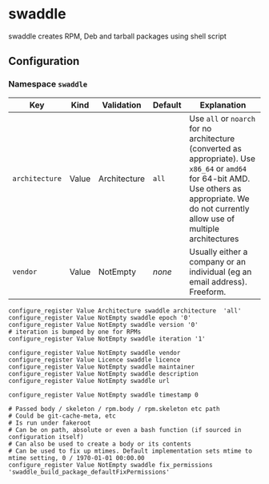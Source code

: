swaddle
=======

swaddle creates RPM, Deb and tarball packages using shell script

## Configuration

### Namespace `swaddle`

|Key|Kind|Validation|Default|Explanation|
|---|----|----------|-------|-----------|
|`architecture`|Value|Architecture|`all`|Use `all` or `noarch` for no architecture (converted as appropriate). Use `x86_64` or `amd64` for 64-bit AMD. Use others as appropriate. We do not currently allow use of multiple architectures|
|`vendor`|Value|NotEmpty|*none*|Usually either a company or an individual (eg an email address). Freeform.|


	configure_register Value Architecture swaddle architecture  'all'
	configure_register Value NotEmpty swaddle epoch '0'
	configure_register Value NotEmpty swaddle version '0'
	# iteration is bumped by one for RPMs
	configure_register Value NotEmpty swaddle iteration '1'
	
	configure_register Value NotEmpty swaddle vendor
	configure_register Value Licence swaddle licence
	configure_register Value NotEmpty swaddle maintainer
	configure_register Value NotEmpty swaddle description
	configure_register Value NotEmpty swaddle url
	
	configure_register Value NotEmpty swaddle timestamp 0
	
	# Passed body / skeleton / rpm.body / rpm.skeleton etc path
	# Could be git-cache-meta, etc
	# Is run under fakeroot
	# Can be on path, absolute or even a bash function (if sourced in configuration itself)
	# Can also be used to create a body or its contents
	# Can be used to fix up mtimes. Default implementation sets mtime to mtime setting, 0 / 1970-01-01 00:00.00
	configure_register Value NotEmpty swaddle fix_permissions 'swaddle_build_package_defaultFixPermissions'
	